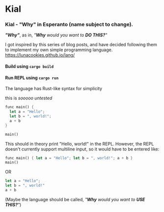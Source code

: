 # Kial

### Kial - "Why" in Esperanto (name subject to change). 
***"Why"***, as in, *"***Why*** would you want to ***DO THIS?***"*

I got inspired by this series of blog posts, and have decided following them to implement my own simple programming language.
https://lunacookies.github.io/lang/

#### Build using `cargo build`
#### Run REPL using `cargo run`

The language has Rust-like syntax for simplicity

this is *sooooo untested* 
```rust
func main() {
  let a = "Hello";
  let b = ", world!";
  a + b
}

main()
```

This should in theory print "Hello, world!" in the REPL. However, the REPL doesn't currently support multiline input, so it would have to be entered like:
```rust
func main() { let a = "Hello"; let b = ", world!"; a + b }
main()
```
OR
```rust
let a = "Hello";
let b = ", world!"
a + b
```

(Maybe the language should be called, *"***Why*** would you want to ***USE THIS?***"*)
